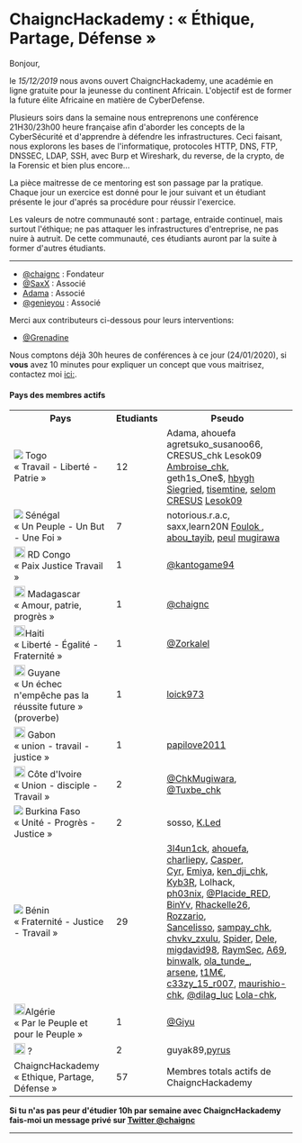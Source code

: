 # ChaigncHackademy : « Éthique, Partage, Défense » 

Bonjour,

le *15/12/2019* nous avons ouvert ChaigncHackademy, une académie en ligne gratuite pour la jeunesse du continent Africain.
L'objectif est de former la future élite Africaine en matière de CyberDefense.

Plusieurs soirs dans la semaine nous entreprenons une conférence 21H30/23h00 heure française afin d'aborder les concepts de la CyberSécurité et d'apprendre à défendre les infrastructures. Ceci faisant, nous explorons les bases de l'informatique, protocoles HTTP, DNS, FTP, DNSSEC, LDAP, SSH,  avec Burp et Wireshark, du reverse, de la crypto, de la Forensic et bien plus encore...

La pièce maitresse de ce mentoring est son passage par la pratique. Chaque jour un exercice est donné pour le jour suivant et un étudiant présente le jour d'aprés sa procédure pour réussir l'exercice.

Les valeurs de notre communauté sont : partage, entraide continuel, mais surtout l'éthique; ne pas attaquer les infrastructures d'entreprise, ne pas nuire à autruit. De cette communauté, ces étudiants auront par la suite à former d'autres étudiants.

---

* [@chaignc][@chaignc] : Fondateur
* [@SaxX][@SaxX] : Associé
* [Adama][Adama] : Associé
* [@genieyou][@genieyou] : Associé


Merci aux contributeurs ci-dessous pour leurs interventions:
* [@Grenadine][@Grenadine]


Nous comptons déjà 30h heures de conférences à ce jour (24/01/2020), si **vous** avez 10 minutes pour expliquer un concept que vous maitrisez, contactez moi [ici:][@chaignc].

#### Pays des membres actifs

 <table style="width:100%">
  <tr>
    <th>Pays
    <th>Etudiants</th>
    <th>Pseudo</th>
  </tr>
     <tr>
    <td><img src="https://upload.wikimedia.org/wikipedia/commons/thumb/6/68/Flag_of_Togo.svg/20px-Flag_of_Togo.svg.png"> Togo<br> « Travail - Liberté - Patrie »</td>
    <td>12</td>
    <td>
     Adama,
     ahouefa
     agretsuko_susanoo66,
     CRESUS_chk
     Lesok09
     <a href="https://twitter.com/ambroisevega">Ambroise_chk</a>,
      geth1s_One$, 
      <a href="https://twitter.com/hbyghs"> hbygh</a>
      <a href="https://twitter.com/Xwxlxe">Siegried</a>,
      <a href="https://twitter.com/tisemtine">tisemtine</a>,
      <a href="https://twitter.com/banybah">selom</a>
     <a href="https://twitter.com/CRESUS_chk">CRESUS</a>
     <a href="https://twitter.com/kossel09">Lesok09</a>
     </td>
  </tr>
     <tr>
    <td><img src="https://upload.wikimedia.org/wikipedia/commons/thumb/f/fd/Flag_of_Senegal.svg/20px-Flag_of_Senegal.svg.png"> Sénégal<br> « Un Peuple - Un But - Une Foi »</td>
      <td>7</td>
    <td>notorious.r.a.c, saxx,learn20N
     <a href = "https://twitter.com/Foulokndiaye"> Foulok </a>,
     <a href="https://twitter.com/abou_tayib">abou_tayib</a>,
     <a href="https://twitter.com/peul_bi">peul</a>
     <a href="https://twitter.com/_Mugirawa_">mugirawa</a>
     </td>
  </tr>
   <tr>
  <td><img src="https://upload.wikimedia.org/wikipedia/commons/thumb/1/18/Congo_DR_Flag.svg/200px-Congo_DR_Flag.svg.png" width="20"> RD Congo
   <br>« Paix Justice Travail »
  </td>
 <td>1</td>
 <td><a href="https://twitter.com/kantogame94">@kantogame94</a></td>
 </tr>
   <tr>
    <td><img src="https://upload.wikimedia.org/wikipedia/commons/thumb/b/bc/Flag_of_Madagascar.svg/200px-Flag_of_Madagascar.svg.png" width="20"> Madagascar<br> « Amour, patrie, progrès »</td>
    <td>1</td>
    <td><a href="https://twitter.com/chaignc">@chaignc</a></td>
  </tr>
  <!-- haiti -->
    <td>
     <img src="https://upload.wikimedia.org/wikipedia/commons/6/62/Haiti_flag_2020.png" width='20'>Haiti
     <br>« Liberté - Égalité - Fraternité » 
    </td>
 <!-- commenter votre pesudo twitter, et ajouter un numero de id de plus-->
    <td>
     1
   </td>
    <td>
         <a href="http://twitter.com/djefferson_sain">@Zorkalel</a>
    </td>
 <!--  fin du commentaire -->
  </tr>
  <!-- fin haiti -->
  <tr>
    <td><img src="https://upload.wikimedia.org/wikipedia/commons/thumb/2/29/Flag_of_French_Guiana.svg/120px-Flag_of_French_Guiana.svg.png" width="20"> Guyane<br> « Un échec n'empêche pas la réussite future » (proverbe) </td>
    <td>1</td>
    <td><a href="https://twitter.com/loick973">loick973</a></td>
 </tr>
   <tr>
    <td><img src="https://upload.wikimedia.org/wikipedia/commons/thumb/0/04/Flag_of_Gabon.svg/langfr-225px-Flag_of_Gabon.svg.png" width="20"> Gabon<br>« union - travail -justice »</td>
    <td>1</td>
    <td>
    <a href="https://twitter.com/papilove2011">papilove2011</a>
    </td>
  </tr>
     <tr>
    <td><img src="https://upload.wikimedia.org/wikipedia/commons/thumb/f/fe/Flag_of_C%C3%B4te_d%27Ivoire.svg/320px-Flag_of_C%C3%B4te_d%27Ivoire.svg.png" width="20"> Côte d'Ivoire <br>« Union - disciple - Travail »</td>
    <td>2</td>
  <td>
    <a href="https://twitter.com/@ChkMugiwara">@ChkMugiwara</a>,
    <a href="https://twitter.com/TuxbeG">@Tuxbe_chk</a>
   </td>
      
  </tr>
 <tr>
    <td><img src="https://upload.wikimedia.org/wikipedia/commons/thumb/3/31/Flag_of_Burkina_Faso.svg/20px-Flag_of_Burkina_Faso.svg.png"> Burkina Faso<br>« Unité - Progrès - Justice »</td>
    <td>2</td>
    <td>sosso, <a href="https://twitter.com/khaledoueder">K.Led</a></td>
  </tr>
  <tr>
    <td><img src="https://upload.wikimedia.org/wikipedia/commons/thumb/0/0a/Flag_of_Benin.svg/20px-Flag_of_Benin.svg.png"> </th> Bénin<br>« Fraternité - Justice - Travail » </td>
    <td>29</td>
    <td>
    <a href="http://twitter.com/3l4un1ck">3l4un1ck</a>,
    <a href="https://twitter.com/AhouefaC"> ahouefa</a>,
    <a href="http://twitter.com/charliagossou">charliepy</a>,
    <a href="https://twitter.com/__Casper">Casper</a>,
    <br>
    <a href="http://twitter.com/cyrusgnimadi">Cyr</a>,
    <a href="https://twitter.com/o_yeou">Emiya</a>,
    <a href="https://twitter.com/ken_djiwan_chk">ken_dji_chk</a>,
    <a href="https://twitter.com/LickosA">Kyb3R</a>,
    Lolhack,
    <br>
    <a href="https://twitter.com/__Ph03n1x">ph03nix</a>,
    <a href="https://twitter.com/PlacideRed">@Placide_RED</a>,
    <a href="https://twitter.com/iam_binyv">BinYv</a>,
    <a href="https://twitter.com/rhackelle26">Rhackelle26</a>,
    <a href="https://twitter.com/arielalinkan">Rozzario</a>,
    <br>
    <a href="https://twitter.com/LissanonCedric">Sancelisso</a>,
    <a href="https://twitter.com/sampay">sampay_chk</a>,
    <a href="https://twitter.com/chvkv_zxulu">chvkv_zxulu</a>,
    <a href="https://twitter.com/_Spider114">Spider</a>,
    <a href="https://twitter.com/Casias161">Dele</a>,
    <br>
    <a href="https://twitter.com/migdavid98">migdavid98</a>,
    <a href="https://twitter.com/Ray_Sdj">RaymSec</a>,
    <a href="https://twitter.com/Gd64808874">A69</a>,
    <a href="https://twitter.com/nwalk43341855">binwalk</a>,
    <a href="https://twitter.com/ola_tunde_">ola_tunde_</a>,
    <br>
    <a href="https://twitter.com/arsene_senou">arsene</a>,
    <a href="https://twitter.com/Ansu1m">t1M€</a>,
    <a href="http://twitter.com/iamaub___ceezy">c33zy_15_r007</a>,
    <a href="https://twitter.com/Maurice2mrc">maurishio-chk</a>,
    <a href="https://twitter.com/dilag_luc">@dilag_luc</a>
     <a href="https://twitter.com/Liliane43898029">Lola-chk</a>,
    <br>
    </td>
  </tr>
  <tr>
     <tr>
    <td><img src="https://upload.wikimedia.org/wikipedia/commons/9/90/Flag_of_Algeria.png" width="20">Algérie
    <br>« Par le Peuple et pour le Peuple »
   </td>
    <td>1</td>
    <td><a href="https://twitter.com/MezianeOuabdes1">@Giyu</a></td>
  </tr>
  <tr>
    <td><img src="" width="20"> ?</td>
    <td>2</td>
    <td>guyak89,<a href="https://twitter.com/polivanm">pyrus</a></td>
  </tr>
  <tr>
    <td>ChaigncHackademy <br>« Ethique, Partage, Défense » </td>
    <td>57</td>
    <td>Membres totals actifs de ChaigncHackademy</td>
  </tr>
</table>

**Si tu n'as pas peur d'étudier 10h par semaine avec ChaigncHackademy fais-moi un message privé sur [Twitter @chaignc][@chaignc]**

---

[@chaignc]:https://twitter.com/chaignc
[hexpresso]:https://hexpresso.github.io
[@Grenadine]:https://twitter.com/Greynardine
[@SaxX]:https://twitter.com/_saxx_
[@genieyou]:https://twitter.com/genieyou/
[Adama]:https://www.pyramidhackers.com
